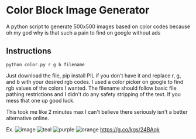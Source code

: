 # Color Block Image Generator
A python script to generate 500x500 images based on color codes because oh my god why is that such a pain to find on google without ads
## Instructions
```
python color.py r g b filename
```
Just download the file, pip install PIL if you don't have it and replace r, g, and b with your desired rgb codes. I used a color picker on google to find rgb values of the colors I wanted. The filename should follow basic file pathing restrictions and I didn't do any safety stripping of the text. If you mess that one up good luck.

This took me like 2 minutes max I can't believe there seriously isn't a better alternative online. 

Ex. ![image](https://github.com/saiccoumar/color_image_generator/assets/55699636/2f2700e1-872a-4a6c-a4e1-ed7b5753b116)
![teal](https://github.com/saiccoumar/color_image_generator/assets/55699636/82f445cd-24d3-4430-b7cf-5e4fc00b1853)
![purple](https://github.com/saiccoumar/color_image_generator/assets/55699636/d6c26197-89c5-4ce6-8e0a-eb6bcaf51e18)
![orange](https://github.com/saiccoumar/color_image_generator/assets/55699636/b8ad1b32-2e47-449e-aa4b-687a4ed13ae2)
https://g.co/kgs/24BAqk
